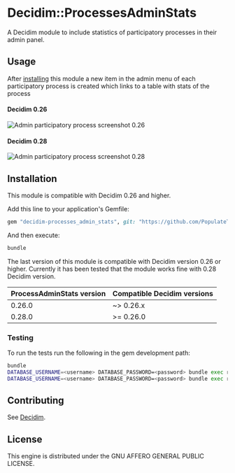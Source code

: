 # Decidim::ProcessesAdminStats

A Decidim module to include statistics of participatory processes in their admin panel.

## Usage
After [installing](#installation) this module a new item in the admin menu of each participatory process is created which links to a table with stats of the process

#### Decidim 0.26

![Admin participatory process screenshot 0.26](https://github.com/PopulateTools/decidim-module-processes_admin_stats/assets/446459/80b81783-6a89-468f-b00c-b7065fda9659)

#### Decidim 0.28

![Admin participatory process screenshot 0.28](https://github.com/PopulateTools/decidim-module-processes_admin_stats/assets/446459/6c113e8f-3588-49eb-a433-c090fbee5892)

## Installation

This module is compatible with Decidim 0.26 and higher.

Add this line to your application's Gemfile:

```ruby
gem "decidim-processes_admin_stats", git: "https://github.com/PopulateTools/decidim-module-processes_admin_stats.git", branch: "main"
```

And then execute:

```bash
bundle
```

The last version of this module is compatible with Decidim version 0.26 or higher. Currently it has been tested that the module works fine with 0.28 Decidim version.

| ProcessAdminStats version | Compatible Decidim versions |
|---|---|
| 0.26.0 | ~> 0.26.x |
| 0.28.0 | >= 0.26.0 |

### Testing

To run the tests run the following in the gem development path:

```bash
bundle
DATABASE_USERNAME=<username> DATABASE_PASSWORD=<password> bundle exec rake test_app
DATABASE_USERNAME=<username> DATABASE_PASSWORD=<password> bundle exec rspec
```

## Contributing

See [Decidim](https://github.com/decidim/decidim).

## License

This engine is distributed under the GNU AFFERO GENERAL PUBLIC LICENSE.
